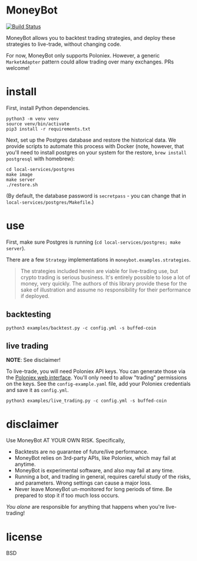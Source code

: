 # MoneyBot

[![Build Status](https://travis-ci.org/elsehow/moneybot.svg?branch=master)](https://travis-ci.org/elsehow/moneybot)

MoneyBot allows you to backtest trading strategies, and deploy these strategies to live-trade, without changing code.

For now, MoneyBot only supports Poloniex. However, a generic `MarketAdapter` pattern could allow trading over many exchanges. PRs welcome!

# install

First, install Python dependencies.

```
python3 -m venv venv
source venv/bin/activate
pip3 install -r requirements.txt
```

Next, set up the Postgres database and restore the historical data. We provide scripts to automate this process with Docker (note, however, that you'll need to install postgres on your system for the restore, `brew install postgresql` with homebrew):

```
cd local-services/postgres
make image
make server
./restore.sh
```

(By default, the database password is `secretpass` - you can change that in `local-services/postgres/Makefile`.)

# use

First, make sure Postgres is running (`cd local-services/postgres; make server`).

There are a few `Strategy` implementations in `moneybot.examples.strategies`.

>The strategies included herein are viable for live-trading use, but crypto trading is serious business. It's entirely possible to lose a lot of money, very quickly. The authors of this library provide these for the sake of illustration and assume no responsibility for their performance if deployed.

## backtesting

```
python3 examples/backtest.py -c config.yml -s buffed-coin
```

## live trading

**NOTE**: See disclaimer!

To live-trade, you will need Poloniex API keys. You can generate those via the [Poloniex web interface](https://www.youtube.com/watch?v=OScIbgXZoW0). You'll only need to allow "trading" permissions on the keys. See the `config-example.yaml` file, add your Poloniex credentials and save it as `config.yml`.

```
python3 examples/live_trading.py -c config.yml -s buffed-coin
```

# disclaimer

Use MoneyBot AT YOUR OWN RISK. Specifically,

- Backtests are no guarantee of future/live performance.
- MoneyBot relies on 3rd-party APIs, like Poloniex, which may fail at anytime.
- MoneyBot is experimental software, and also may fail at any time.
- Running a bot, and trading in general, requires careful study of the risks, and parameters. Wrong settings can cause a major loss.
- Never leave MoneyBot un-monitored for long periods of time. Be prepared to stop it if too much loss occurs.

*You alone* are responsible for anything that happens when you're live-trading!

# license

BSD
